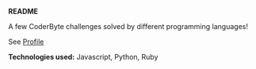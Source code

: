 **README**

A few CoderByte challenges solved by different programming languages!

See [Profile](http://coderbyte.com/profile/medev21)

**Technologies used:**  Javascript, Python, Ruby
